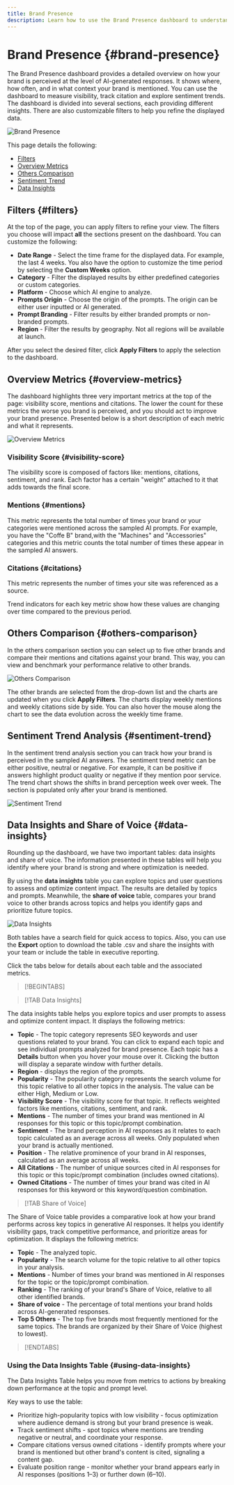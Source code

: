 ```yaml
---
title: Brand Presence
description: Learn how to use the Brand Presence dashboard to understand how your brand is perceived at the level of AI-generated responses.
---
```


# Brand Presence {#brand-presence}

The Brand Presence dashboard provides a detailed overview on how your brand is perceived at the level of AI-generated responses. It shows where, how often, and in what context your brand is mentioned. You can use the dashboard to measure visibility, track citation and explore sentiment trends. The dashboard is divided into several sections, each providing different insights. There are also customizable filters to help you refine the displayed data.

![Brand Presence](/help/dashboards/assets/brand-main1.png)

This page details the following:

* [Filters](#filters)
* [Overview Metrics](##key-metrics)
* [Others Comparison](##others-comparison)
* [Sentiment Trend](#sentiment-trend)
* [Data Insights](#data-insights)

## Filters {#filters}

At the top of the page, you can apply filters to refine your view. The filters you choose will impact **all** the sections present on the dashboard. You can customize the following:

* **Date Range** - Select the time frame for the displayed data. For example, the last 4 weeks. You also have the option to customize the time period by selecting the **Custom Weeks** option.
* **Category** - Filter the displayed results by either predefined categories or custom categories.
* **Platform** - Choose which AI engine to analyze.
* **Prompts Origin** - Choose the origin of the prompts. The origin can be either user inputted or AI generated.
* **Prompt Branding** - Filter results by either branded prompts or non-branded prompts.
* **Region** - Filter the results by geography. Not all regions will be available at launch.

After you select the desired filter, click **Apply Filters** to apply the selection to the dashboard.

## Overview Metrics {#overview-metrics}

The dashboard highlights three very important metrics at the top of the page: visibility score, mentions and citations. The lower the count for these metrics the worse you brand is perceived, and you should act to improve your brand presence. Presented below is a short description of each metric and what it represents.

![Overview Metrics](/help/dashboards/assets/overview-metrics.png)

### Visibility Score {#visibility-score}

The visibility score is composed of factors like: mentions, citations, sentiment, and rank. Each factor has a certain "weight" attached to it that adds towards the final score.

### Mentions {#mentions}

This metric represents the total number of times your brand or your categories were mentioned across the sampled AI prompts. For example, you have the "Coffe B" brand,with the "Machines" and "Accessories" categories and this metric counts the total number of times these appear in the sampled AI answers.

### Citations {#citations}

This metric represents the number of times your site was referenced as a source.

Trend indicators for each key metric show how these values are changing over time compared to the previous period.

## Others Comparison {#others-comparison}

In the others comparison section you can select up to five other brands and compare their mentions and citations against your brand. This way, you can view and benchmark your performance relative to other brands.

![Others Comparison](/help/dashboards/assets/competitor-comparison1.png)

The other brands are selected from the drop-down list and the charts are updated when you click **Apply Filters**. The charts display weekly mentions and weekly citations side by side. You can also hover the mouse along the chart to see the data evolution across the weekly time frame.

## Sentiment Trend Analysis {#sentiment-trend}

In the sentiment trend analysis section you can track how your brand is perceived in the sampled AI answers. The sentiment trend metric can be either positive, neutral or negative. For example, it can be positive if answers highlight product quality or negative if they mention poor service. The trend chart shows the shifts in brand perception week over week. The section is populated only after your brand is mentioned.

![Sentiment Trend](/help/dashboards/assets/sentiment-trend.png)

## Data Insights and Share of Voice {#data-insights}

Rounding up the dashboard, we have two important tables: data insights and share of voice. The information presented in these tables will help you identify where your brand is strong and where optimization is needed.  

By using the **data insights** table you can explore topics and user questions to assess and optimize content impact. The results are detailed by topics and prompts. Meanwhile, the **share of voice** table, compares your brand voice to other brands across topics and helps you identify gaps and prioritize future topics.

![Data Insights](/help/dashboards/assets/data-insights.png)

Both tables have a search field for quick access to topics. Also, you can use the **Export** option to download the table .csv and share the insights with your team or include the table in executive reporting.

Click the tabs below for details about each table and the associated metrics.

>[!BEGINTABS]

>[!TAB Data Insights]

The data insights table helps you explore topics and user prompts to assess and optimize content impact. It displays the following metrics:

* **Topic** - The topic category represents SEO keywords and user questions related to your brand. You can click to expand each topic and see individual prompts analyzed for brand presence. Each topic has a **Details** button when you hover your mouse over it. Clicking the button will display a separate window with further details.
* **Region** - displays the region of the prompts.
* **Popularity** - The popularity category represents the search volume for this topic relative to all other topics in the analysis. The value can be either High, Medium or Low.
* **Visibility Score** - The visibility score for that topic. It reflects weighted factors like mentions, citations, sentiment, and rank.
* **Mentions** - The number of times your brand was mentioned in AI responses for this topic or this topic/prompt combination.
* **Sentiment** - The brand perception in AI responses as it relates to each topic calculated as an average across all weeks. Only populated when your brand is actually mentioned.
* **Position** - The relative prominence of your brand in AI responses, calculated as an average across all weeks.
* **All Citations** - The number of unique sources cited in AI responses for this topic or this topic/prompt combination (includes owned citations).
* **Owned Citations** - The number of times your brand was cited in AI responses for this keyword or this keyword/question combination.

>[!TAB Share of Voice]

The Share of Voice table provides a comparative look at how your brand performs across key topics in generative AI responses. It helps you identify visibility gaps, track competitive performance, and prioritize areas for optimization. It displays the following metrics:

* **Topic** - The analyzed topic.
* **Popularity** - The search volume for the topic relative to all other topics in your analysis.
* **Mentions** - Number of times your brand was mentioned in AI responses for the topic or the topic/prompt combination.
* **Ranking** - The ranking of your brand's Share of Voice, relative to all other identified brands.
* **Share of voice** - The percentage of total mentions your brand holds across AI-generated responses.
* **Top 5 Others** - The top five brands most frequently mentioned for the same topics. The brands are organized by their Share of Voice (highest to lowest).

>[!ENDTABS]

### Using the Data Insights Table {#using-data-insights}

The Data Insights Table helps you move from metrics to actions by breaking down performance at the topic and prompt level.

Key ways to use the table:

* Prioritize high-popularity topics with low visibility - focus optimization where audience demand is strong but your brand presence is weak.
* Track sentiment shifts - spot topics where mentions are trending negative or neutral, and coordinate your response.
* Compare citations versus owned citations - identify prompts where your brand is mentioned but other brand's content is cited, signaling a content gap.
* Evaluate position range - monitor whether your brand appears early in AI responses (positions 1–3) or further down (6–10).
